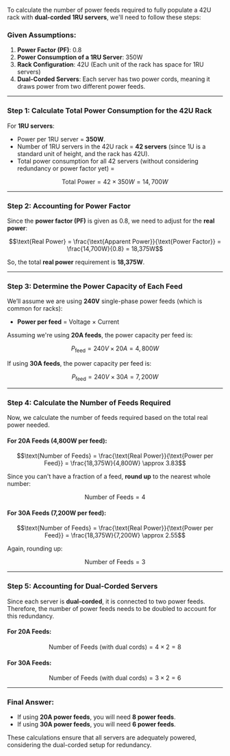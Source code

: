 To calculate the number of power feeds required to fully populate a 42U rack with **dual-corded 1RU servers**, we'll need to follow these steps:

### **Given Assumptions**:
1. **Power Factor (PF)**: 0.8
2. **Power Consumption of a 1RU Server**: 350W
3. **Rack Configuration**: 42U (Each unit of the rack has space for 1RU servers)
4. **Dual-Corded Servers**: Each server has two power cords, meaning it draws power from two different power feeds.

---

### **Step 1: Calculate Total Power Consumption for the 42U Rack**

For **1RU servers**:
- Power per 1RU server = **350W**.
- Number of 1RU servers in the 42U rack = **42 servers** (since 1U is a standard unit of height, and the rack has 42U).
- Total power consumption for all 42 servers (without considering redundancy or power factor yet) = 

```math
\text{Total Power} = 42 \times 350W = 14,700W
```

---

### **Step 2: Accounting for Power Factor**

Since the **power factor (PF)** is given as 0.8, we need to adjust for the **real power**:

```math
\text{Real Power} = \frac{\text{Apparent Power}}{\text{Power Factor}} = \frac{14,700W}{0.8} = 18,375W
```

So, the total **real power** requirement is **18,375W**.

---

### **Step 3: Determine the Power Capacity of Each Feed**

We’ll assume we are using **240V** single-phase power feeds (which is common for racks):

- **Power per feed** = Voltage × Current

Assuming we're using **20A feeds**, the power capacity per feed is:

```math
P_{\text{feed}} = 240V \times 20A = 4,800W
```

If using **30A feeds**, the power capacity per feed is:

```math
P_{\text{feed}} = 240V \times 30A = 7,200W
```

---

### **Step 4: Calculate the Number of Feeds Required**

Now, we calculate the number of feeds required based on the total real power needed.

#### **For 20A Feeds (4,800W per feed)**:
```math
\text{Number of Feeds} = \frac{\text{Real Power}}{\text{Power per Feed}} = \frac{18,375W}{4,800W} \approx 3.83
```

Since you can't have a fraction of a feed, **round up** to the nearest whole number:
```math
\text{Number of Feeds} = 4
```

#### **For 30A Feeds (7,200W per feed)**:
```math
\text{Number of Feeds} = \frac{\text{Real Power}}{\text{Power per Feed}} = \frac{18,375W}{7,200W} \approx 2.55
```

Again, rounding up:
```math
\text{Number of Feeds} = 3
```

---

### **Step 5: Accounting for Dual-Corded Servers**

Since each server is **dual-corded**, it is connected to two power feeds. Therefore, the number of power feeds needs to be doubled to account for this redundancy.

#### **For 20A Feeds**:
```math
\text{Number of Feeds (with dual cords)} = 4 \times 2 = 8
```

#### **For 30A Feeds**:
```math
\text{Number of Feeds (with dual cords)} = 3 \times 2 = 6
```

---

### **Final Answer**:

- If using **20A power feeds**, you will need **8 power feeds**.
- If using **30A power feeds**, you will need **6 power feeds**.

These calculations ensure that all servers are adequately powered, considering the dual-corded setup for redundancy.
